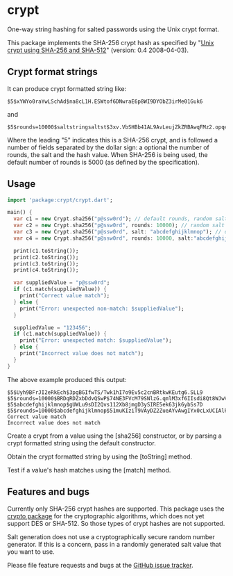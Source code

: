 # crypt

One-way string hashing for salted passwords using the Unix crypt format.

This package implements the SHA-256 crypt hash as specified by "[Unix
crypt using SHA-256 and SHA-512][crypt-sha2]" (version: 0.4
2008-04-03).

## Crypt format strings

It can produce crypt formatted string like:

    $5$xYWYo0raYwLSchAd$na8cL1H.ESWtof6DNwraE6p8WI9DYObZ3irMe01Guk6

and

    $5$rounds=10000$saltstringsaltst$3xv.VbSHBb41AL9AvLeujZkZRBAwqFMz2.opqey6IcA

Where the leading "$5$" indicates this is a SHA-256 crypt, and is
followed a number of fields separated by the dollar sign: a optional
the number of rounds, the salt and the hash value. When SHA-256 is
being used, the default number of rounds is 5000 (as defined by the
specification).

## Usage

```dart
import 'package:crypt/crypt.dart';

main() {
  var c1 = new Crypt.sha256("p@ssw0rd"); // default rounds, random salt
  var c2 = new Crypt.sha256("p@ssw0rd", rounds: 10000); // random salt
  var c3 = new Crypt.sha256("p@ssw0rd", salt: "abcdefghijklmnop"); // default rounds
  var c4 = new Crypt.sha256("p@ssw0rd", rounds: 10000, salt:"abcdefghijklmnop");

  print(c1.toString());
  print(c2.toString());
  print(c3.toString());
  print(c4.toString());

  var suppliedValue = "p@ssw0rd";
  if (c1.match(suppliedValue)) {
    print("Correct value match");
  } else {
    print("Error: unexpected non-match: $suppliedValue");
  }

  suppliedValue = "123456";
  if (c1.match(suppliedValue)) {
    print("Error: unexpected match: $suppliedValue");
  } else {
    print("Incorrect value does not match");
  }
}
```

The above example produced this output:

    $5$Uyh9BFrJI2eRkEch$3pgBGIfwTS/Twk1hI7o9Ev5c2cnBRtkwKEutg6.SLL9
    $5$rounds=10000$BRDqRDZxbDdvQSwP$74NE3FVcM79SNlzG.qmlM3xf6IIsdi8Qt8WJwVN60h8
    $5$abcdefghijklmnop$gUWLu9sDI2Qvs112Xb8jmgD3ySIRE5ek63jk6ybSs7D
    $5$rounds=10000$abcdefghijklmnop$51muKIziT9VAyDZ2ZueAYvAwgIYx0cLxUCIAlPoWaHD
    Correct value match
    Incorrect value does not match

Create a crypt from a value using the [sha256] constructor, or by
parsing a crypt formatted string using the default constructor.

Obtain the crypt formatted string by using the [toString] method.

Test if a value's hash matches using the [match] method.

## Features and bugs

Currently only SHA-256 crypt hashes are supported.  This package uses
the [crypto package][crypto] for the cryptographic algorithms, which
does not yet support DES or SHA-512. So those types of crypt hashes
are not supported.

Salt generation does not use a cryptographically secure random number
generator. If this is a concern, pass in a randomly generated salt
value that you want to use.

Please file feature requests and bugs at the [GitHub issue tracker][tracker].

[crypt-sha2]: http://www.akkadia.org/drepper/SHA-crypt.txt
[crypto]: https://pub.dartlang.org/packages/crypto
[tracker]: https://github.com/hoylen/dart-crypt/issues
